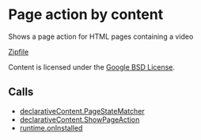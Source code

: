 
Page action by content
=======

Shows a page action for HTML pages containing a video

[Zipfile](http://developer.chrome.com/extensions/examples/api/pageAction/pageaction_by_content.zip)

Content is licensed under the [Google BSD License](http://code.google.com/google_bsd_license.html).

Calls
-----

* [declarativeContent.PageStateMatcher](https://developer.chrome.com/extensions/declarativeContent#type-PageStateMatcher)
* [declarativeContent.ShowPageAction](https://developer.chrome.com/extensions/declarativeContent#type-ShowPageAction)
* [runtime.onInstalled](https://developer.chrome.com/extensions/runtime#event-onInstalled)